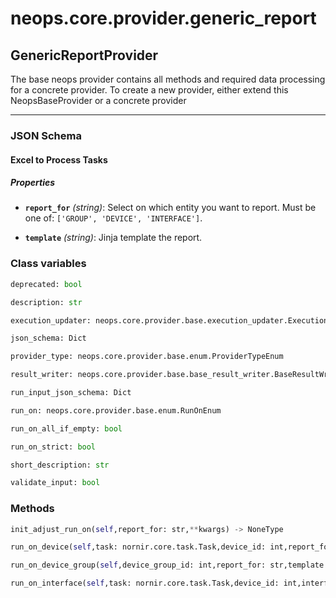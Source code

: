 # neops.core.provider.generic_report
## GenericReportProvider
The base neops provider contains all methods and required data processing for a concrete provider.
To create a new provider, either extend this NeopsBaseProvider or a concrete provider

----------
### JSON Schema
#### Excel to Process Tasks


##### Properties


- **`report_for`** *(string)*: Select on which entity you want to report. Must be one of: `['GROUP', 'DEVICE', 'INTERFACE']`.

- **`template`** *(string)*: Jinja template the report.

### Class variables
```python
deprecated: bool
```
```python
description: str
```
```python
execution_updater: neops.core.provider.base.execution_updater.ExecutionUpdater
```
```python
json_schema: Dict
```
```python
provider_type: neops.core.provider.base.enum.ProviderTypeEnum
```
```python
result_writer: neops.core.provider.base.base_result_writer.BaseResultWriter
```
```python
run_input_json_schema: Dict
```
```python
run_on: neops.core.provider.base.enum.RunOnEnum
```
```python
run_on_all_if_empty: bool
```
```python
run_on_strict: bool
```
```python
short_description: str
```
```python
validate_input: bool
```
### Methods
```python
init_adjust_run_on(self,report_for: str,**kwargs) -> NoneType
```
```python
run_on_device(self,task: nornir.core.task.Task,device_id: int,report_for: str,template: str,**kwargs) -> Any
```
```python
run_on_device_group(self,device_group_id: int,report_for: str,template: str,**kwargs) -> Any
```
```python
run_on_interface(self,task: nornir.core.task.Task,device_id: int,interface_id: int,report_for: str,template: str,**kwargs) -> Any
```